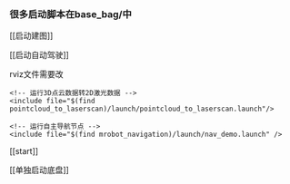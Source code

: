 ### 很多启动脚本在base_bag/中

[[启动建图]]

  

[[启动自动驾驶]]

rviz文件需要改

  

<!-- 运行激光雷达驱动 -->  
<include file="$(find rslidar_pointcloud)/launch/rs_lidar_16.launch" />  

```Plain
<!-- 运行3D点云数据转2D激光数据 -->
<include file="$(find pointcloud_to_laserscan)/launch/pointcloud_to_laserscan.launch"/>

<!-- 运行自主导航节点 -->
<include file="$(find mrobot_navigation)/launch/nav_demo.launch" />
```

[[start]]

[[单独启动底盘]]
